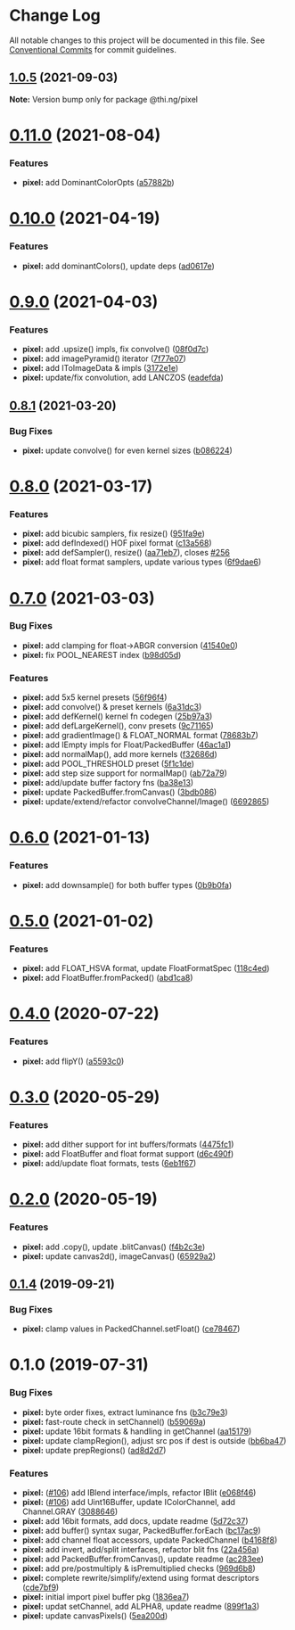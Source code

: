 #  Change Log 

All notable changes to this project will be documented in this file. See [Conventional Commits](https://conventionalcommits.org) for commit guidelines. 

##  [1.0.5](https://github.com/thi-ng/umbrella/compare/@thi.ng/pixel@1.0.4...@thi.ng/pixel@1.0.5) (2021-09-03) 

**Note:** Version bump only for package @thi.ng/pixel 

#  [0.11.0](https://github.com/thi-ng/umbrella/compare/@thi.ng/pixel@0.10.5...@thi.ng/pixel@0.11.0) (2021-08-04) 

###  Features 

- **pixel:** add DominantColorOpts ([a57882b](https://github.com/thi-ng/umbrella/commit/a57882bbbf2f3520eb5ec849d548fb47c08c3bff)) 

#  [0.10.0](https://github.com/thi-ng/umbrella/compare/@thi.ng/pixel@0.9.0...@thi.ng/pixel@0.10.0) (2021-04-19) 

###  Features 

- **pixel:** add dominantColors(), update deps ([ad0617e](https://github.com/thi-ng/umbrella/commit/ad0617e6ed3077d8d0c1549416afc27df261edc9)) 

#  [0.9.0](https://github.com/thi-ng/umbrella/compare/@thi.ng/pixel@0.8.1...@thi.ng/pixel@0.9.0) (2021-04-03) 

###  Features 

- **pixel:** add .upsize() impls, fix convolve() ([08f0d7c](https://github.com/thi-ng/umbrella/commit/08f0d7c200fa03bc4fb017d3dbc9237581af19ee)) 
- **pixel:** add imagePyramid() iterator ([7f77e07](https://github.com/thi-ng/umbrella/commit/7f77e07089eca68b5825715c3709312d4374c37a)) 
- **pixel:** add IToImageData & impls ([3172e1e](https://github.com/thi-ng/umbrella/commit/3172e1eb8582901bddf12281e65df618e4d4f476)) 
- **pixel:** update/fix convolution, add LANCZOS ([eadefda](https://github.com/thi-ng/umbrella/commit/eadefda5f119ee8453edb3df3109ebcba692b429)) 

##  [0.8.1](https://github.com/thi-ng/umbrella/compare/@thi.ng/pixel@0.8.0...@thi.ng/pixel@0.8.1) (2021-03-20) 

###  Bug Fixes 

- **pixel:** update convolve() for even kernel sizes ([b086224](https://github.com/thi-ng/umbrella/commit/b086224a51c0dd23b4cae1d158c1e1236328d445)) 

#  [0.8.0](https://github.com/thi-ng/umbrella/compare/@thi.ng/pixel@0.7.4...@thi.ng/pixel@0.8.0) (2021-03-17) 

###  Features 

- **pixel:** add bicubic samplers, fix resize() ([951fa9e](https://github.com/thi-ng/umbrella/commit/951fa9e1263db6f165dcaee3c951c09b43e42fef)) 
- **pixel:** add defIndexed() HOF pixel format ([c13a568](https://github.com/thi-ng/umbrella/commit/c13a5687fac6d08c14d80f380b5c664422b18a3e)) 
- **pixel:** add defSampler(), resize() ([aa71eb7](https://github.com/thi-ng/umbrella/commit/aa71eb7a2ccf02fa543c68308371143882ae5e5f)), closes [#256](https://github.com/thi-ng/umbrella/issues/256) 
- **pixel:** add float format samplers, update various types ([6f9dae6](https://github.com/thi-ng/umbrella/commit/6f9dae6010118e491ed161fa4a5bd40ec4719ad4)) 

#  [0.7.0](https://github.com/thi-ng/umbrella/compare/@thi.ng/pixel@0.6.1...@thi.ng/pixel@0.7.0) (2021-03-03) 

###  Bug Fixes 

- **pixel:** add clamping for float->ABGR conversion ([41540e0](https://github.com/thi-ng/umbrella/commit/41540e085b2261208e44e6f25b327e3371eae2df)) 
- **pixel:** fix POOL_NEAREST index ([b98d05d](https://github.com/thi-ng/umbrella/commit/b98d05d7827d98d3971bdbcd562735b96fa9b7ec))

### Features

- **pixel:** add 5x5 kernel presets ([56f96f4](https://github.com/thi-ng/umbrella/commit/56f96f4842e6a57087a565a8e5ce82e590da7d66))
- **pixel:** add convolve() & preset kernels ([6a31dc3](https://github.com/thi-ng/umbrella/commit/6a31dc38f3f0ae48853d899420d0fbebcc6b8678))
- **pixel:** add defKernel() kernel fn codegen ([25b97a3](https://github.com/thi-ng/umbrella/commit/25b97a341fa54ee8a82e3083fcb85a8061db8b1f))
- **pixel:** add defLargeKernel(), conv presets ([9c71165](https://github.com/thi-ng/umbrella/commit/9c71165adb71103fa88a5486987f270fecd2f439))
- **pixel:** add gradientImage() & FLOAT_NORMAL format ([78683b7](https://github.com/thi-ng/umbrella/commit/78683b701418bf184b2a1327cfd5e50397d687e0)) 
- **pixel:** add IEmpty impls for Float/PackedBuffer ([46ac1a1](https://github.com/thi-ng/umbrella/commit/46ac1a1906b256eefab0934efea300c67db7ea28)) 
- **pixel:** add normalMap(), add more kernels ([f32686d](https://github.com/thi-ng/umbrella/commit/f32686d463ffcb49b37e9b1b811ff5de06b58fed)) 
- **pixel:** add POOL_THRESHOLD preset ([5f1c1de](https://github.com/thi-ng/umbrella/commit/5f1c1dea87251f8a584cbe94d83784e7e4cc31a5))
- **pixel:** add step size support for normalMap() ([ab72a79](https://github.com/thi-ng/umbrella/commit/ab72a79532baab3f07f53419cb5970e90e97e0dd))
- **pixel:** add/update buffer factory fns ([ba38e13](https://github.com/thi-ng/umbrella/commit/ba38e137c6913d048bb4d678137241ee179d160c))
- **pixel:** update PackedBuffer.fromCanvas() ([3bdb086](https://github.com/thi-ng/umbrella/commit/3bdb0860bcd35a0475e83ebe948847f1ecd42db6))
- **pixel:** update/extend/refactor convolveChannel/Image() ([6692865](https://github.com/thi-ng/umbrella/commit/6692865d5facb75bf667056afa9cfee93ade2da6))

# [0.6.0](https://github.com/thi-ng/umbrella/compare/@thi.ng/pixel@0.5.1...@thi.ng/pixel@0.6.0) (2021-01-13)

### Features

- **pixel:** add downsample() for both buffer types ([0b9b0fa](https://github.com/thi-ng/umbrella/commit/0b9b0fad5ce7edcfaf50be767a73f8cc3fe7ebfe))

# [0.5.0](https://github.com/thi-ng/umbrella/compare/@thi.ng/pixel@0.4.10...@thi.ng/pixel@0.5.0) (2021-01-02)

### Features

- **pixel:** add FLOAT_HSVA format, update FloatFormatSpec ([118c4ed](https://github.com/thi-ng/umbrella/commit/118c4edbacd75249262f26962153f614148cedec)) 
- **pixel:** add FloatBuffer.fromPacked() ([abd1ca8](https://github.com/thi-ng/umbrella/commit/abd1ca80d455999dd8c3af87d24b4f1905d7806d)) 

#  [0.4.0](https://github.com/thi-ng/umbrella/compare/@thi.ng/pixel@0.3.6...@thi.ng/pixel@0.4.0) (2020-07-22) 

###  Features 

- **pixel:** add flipY() ([a5593c0](https://github.com/thi-ng/umbrella/commit/a5593c06a6ae61eccb9ecbaa4b3828ce0b29fbc0)) 

#  [0.3.0](https://github.com/thi-ng/umbrella/compare/@thi.ng/pixel@0.2.0...@thi.ng/pixel@0.3.0) (2020-05-29) 

###  Features 

- **pixel:** add dither support for int buffers/formats ([4475fc1](https://github.com/thi-ng/umbrella/commit/4475fc14c65029e88a7216519350527fa3d2c3dc)) 
- **pixel:** add FloatBuffer and float format support ([d6c490f](https://github.com/thi-ng/umbrella/commit/d6c490fb22b3d43f188f85662bb431f59daa7f32)) 
- **pixel:** add/update float formats, tests ([6eb1f67](https://github.com/thi-ng/umbrella/commit/6eb1f671858c234e53f231ad8af0f07f2a423d96)) 

#  [0.2.0](https://github.com/thi-ng/umbrella/compare/@thi.ng/pixel@0.1.20...@thi.ng/pixel@0.2.0) (2020-05-19) 

###  Features 

- **pixel:** add .copy(), update .blitCanvas() ([f4b2c3e](https://github.com/thi-ng/umbrella/commit/f4b2c3e374b45bd26396e436f3e71e9d3afbc131)) 
- **pixel:** update canvas2d(), imageCanvas() ([65929a2](https://github.com/thi-ng/umbrella/commit/65929a2ee6be9915e14bf69389520739073af5ee)) 

##  [0.1.4](https://github.com/thi-ng/umbrella/compare/@thi.ng/pixel@0.1.3...@thi.ng/pixel@0.1.4) (2019-09-21) 

###  Bug Fixes 

- **pixel:** clamp values in PackedChannel.setFloat() ([ce78467](https://github.com/thi-ng/umbrella/commit/ce78467)) 

#  0.1.0 (2019-07-31) 

###  Bug Fixes 

- **pixel:** byte order fixes, extract luminance fns ([b3c79e3](https://github.com/thi-ng/umbrella/commit/b3c79e3)) 
- **pixel:** fast-route check in setChannel() ([b59069a](https://github.com/thi-ng/umbrella/commit/b59069a)) 
- **pixel:** update 16bit formats & handling in getChannel ([aa15179](https://github.com/thi-ng/umbrella/commit/aa15179)) 
- **pixel:** update clampRegion(), adjust src pos if dest is outside ([bb6ba47](https://github.com/thi-ng/umbrella/commit/bb6ba47)) 
- **pixel:** update prepRegions() ([ad8d2d7](https://github.com/thi-ng/umbrella/commit/ad8d2d7)) 

###  Features 

- **pixel:** ([#106](https://github.com/thi-ng/umbrella/issues/106)) add IBlend interface/impls, refactor IBlit ([e068f46](https://github.com/thi-ng/umbrella/commit/e068f46)) 
- **pixel:** ([#106](https://github.com/thi-ng/umbrella/issues/106)) add Uint16Buffer, update IColorChannel, add Channel.GRAY ([3088646](https://github.com/thi-ng/umbrella/commit/3088646)) 
- **pixel:** add 16bit formats, add docs, update readme ([5d72c37](https://github.com/thi-ng/umbrella/commit/5d72c37)) 
- **pixel:** add buffer() syntax sugar, PackedBuffer.forEach ([bc17ac9](https://github.com/thi-ng/umbrella/commit/bc17ac9)) 
- **pixel:** add channel float accessors, update PackedChannel ([b4168f8](https://github.com/thi-ng/umbrella/commit/b4168f8)) 
- **pixel:** add invert, add/split interfaces, refactor blit fns ([22a456a](https://github.com/thi-ng/umbrella/commit/22a456a)) 
- **pixel:** add PackedBuffer.fromCanvas(), update readme ([ac283ee](https://github.com/thi-ng/umbrella/commit/ac283ee)) 
- **pixel:** add pre/postmultiply & isPremultiplied checks ([969d6b8](https://github.com/thi-ng/umbrella/commit/969d6b8)) 
- **pixel:** complete rewrite/simplify/extend using format descriptors ([cde7bf9](https://github.com/thi-ng/umbrella/commit/cde7bf9)) 
- **pixel:** initial import pixel buffer pkg ([1836ea7](https://github.com/thi-ng/umbrella/commit/1836ea7)) 
- **pixel:** updat setChannel, add ALPHA8, update readme ([899f1a3](https://github.com/thi-ng/umbrella/commit/899f1a3)) 
- **pixel:** update canvasPixels() ([5ea200d](https://github.com/thi-ng/umbrella/commit/5ea200d)) 
